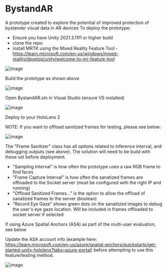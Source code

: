 # BystandAR
A prototype created to explore the potential of improved protection of bystander visual data in AR devices
To deploy the prototype:
- Ensure you have Unity 2021.3.11f1 or higher build
- clone the repo
- install MRTK using the Mixed Reality Feature Tool - https://learn.microsoft.com/en-us/windows/mixed-reality/develop/unity/welcome-to-mr-feature-tool

![image](https://user-images.githubusercontent.com/87574595/215337299-3de0d7a5-3507-4795-b57f-7414e20a7801.png)

Build the prototype as shown above

![image](https://user-images.githubusercontent.com/87574595/215337598-80915934-72b7-4d7a-b6d5-c5817be9fd0b.png)

Open BystandAR.sln in Visual Studio (ensure VS installed)

![image](https://user-images.githubusercontent.com/87574595/215337661-34552939-3670-41ca-8d09-6a06756c710f.png)

Deploy to your HoloLens 2

NOTE:
If you want to offload sanitized frames for testing, please see below:

![image](https://user-images.githubusercontent.com/87574595/215337801-4f496138-60a1-44c0-af5b-b654db246c82.png)

The "Frame Sanitizer" class has all options related to inference interval, and debugging outputs (see above). The solution will need to be build with these set before deployment.
- "Sampling Interval" is how often the prototype uses a raw RGB frame to find faces
- "Frame Capture Interval" is how often the sanatized frames are offloaded to the Socket server (must be configured with the right IP and running)
- "Offload Sanitized Frames..." is the option to allow the offload of sanatized frames to the server (boolean)
- "Record Eye Gaze" shows green dots on the sanaitized images to debug the user's eye gaze location. Will be included in frames offloaded to socket server if selected


If using Azure Spatial Anchors (ASA) as part of the multi-user evaluation, see below

Update the ASA account info (example here: https://learn.microsoft.com/en-us/azure/spatial-anchors/quickstarts/get-started-unity-hololens?tabs=azure-portal) before attempting to use this feature/testing method.

![image](https://user-images.githubusercontent.com/87574595/215338131-c5234df4-52a8-4a8d-b792-9fa470c3388d.png)
